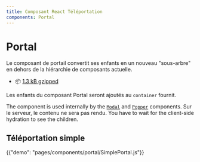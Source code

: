 ```yaml
---
title: Composant React Téléportation
components: Portal
---
```


# Portal

<p class="description">Le composant de portail convertit ses enfants en un nouveau "sous-arbre" en dehors de la hiérarchie de composants actuelle.</p>

- 📦 [1.3 kB gzipped](/size-snapshot)

Les enfants du composant Portal seront ajoutés au `container` fournit.

The component is used internally by the [`Modal`](/components/modal/) and [`Popper`](/components/popper/) components. Sur le serveur, le contenu ne sera pas rendu. You have to wait for the client-side hydration to see the children.

## Téléportation simple

{{"demo": "pages/components/portal/SimplePortal.js"}}